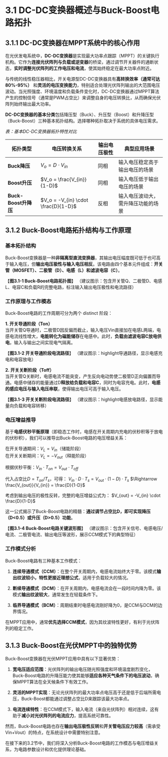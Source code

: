 # 3.1 DC-DC变换器概述与Buck-Boost电路拓扑

## 3.1.1 DC-DC变换器在MPPT系统中的核心作用

在光伏发电系统中，**DC-DC变换器**是实现最大功率点跟踪（MPPT）的关键执行机构。它作为**连接光伏阵列与负载或逆变器**的桥梁，通过调节开关器件的通断状态，**实时调整光伏阵列的工作电压和电流**，使其始终稳定在最大功率点附近。

与传统的线性稳压器相比，开关电源型DC-DC变换器具有**高转换效率（通常可达80%-95%）** 和**灵活的电压变换能力**，特别适合处理光伏阵列输出的大范围电压波动。当光照强度、环境温度和负载条件变化时，DC-DC变换器通过MPPT算法产生的控制信号（通常是PWM占空比）来调整自身的电压转换比，从而确保光伏阵列始终输出最大功率。

**DC-DC变换器的基本分类**包括降压型（Buck）、升压型（Boost）和升降压型（Buck-Boost）三种基本拓扑结构。选择哪种拓扑取决于系统的具体电压需求。

*表：基本DC-DC变换器拓扑特性对比*

| **拓扑类型** | **电压转换关系** | **输出电压极性** | **典型应用场景** |
|------------|-----------------|-----------------|----------------|
| **Buck降压** | $V_o = D \cdot V_{in}$ | 同相 | 输入电压稳定高于输出电压的场景 |
| **Boost升压** | $V_o = \frac{V_{in}}{1-D}$ | 同相 | 输入电压低于输出电压的场景 |
| **Buck-Boost升降压** | $V_o = -V_{in} \cdot \frac{D}{1-D}$ | 反相 | 输入电压波动大，需升降压功能的场景 |

## 3.1.2 Buck-Boost电路拓扑结构与工作原理

### 基本拓扑结构

Buck-Boost变换器是一种**非隔离型直流变换器**，其输出电压幅度既可低于也可高于输入电压，但**输出电压极性与输入电压相反**。该电路由四个基本元件组成：**开关管（MOSFET）、二极管（D）、电感（L）和滤波电容（C）**。

【**图3.1-1 Buck-Boost电路拓扑图**】
（建议图示：包含开关管Q、二极管D、电感L、电容C和负载R的完整电路，标注输入输出电压极性和电流路径）

### 工作原理与工作模态

Buck-Boost电路的工作周期可分为两个 distinct 阶段：

**1. 开关导通阶段（Ton）**  
当开关管Q导通时，二极管D因反偏而截止，输入电压Vin直接加在电感L两端，电感电流线性增大，**电能转化为磁能储存**在电感中。此时，**负载由滤波电容C放电供电**，输入与输出之间实现电气隔离。

【**图3.1-2 开关导通阶段电流路径**】
（建议图示：highlight导通路径，显示电感充电和电容放电）

**2. 开关关断阶段（Toff）**  
当开关管Q关断时，电感电流不能突变，产生反向电动势使二极管D正向偏置而导通。电感中储存的能量通过D**释放给负载和电容C**，同时为电容充电。此时，**电感的感应电压与输入电压串联**，使得输出电压可高于输入电压。

【**图3.1-3 开关关断阶段电流路径**】
（建议图示：highlight电感放电路径，显示能量向负载和电容转移）

### 电压增益推导

基于**电感伏秒平衡原理**（即稳态工作时，电感在开关周期内充电的伏秒积等于放电的伏秒积），我们可以推导出Buck-Boost电路的电压增益关系：

在开关导通期间：$V_L = V_{in}$（储能阶段）  
在开关关断期间：$V_L = -V_{out}$（释能阶段）

根据伏秒平衡：$V_{in} \cdot T_{on} = V_{out} \cdot T_{off}$

代入占空比$D = T_{on}/T_s$，可得：
$V_{in} \cdot D \cdot T_s = V_{out} \cdot (1-D) \cdot T_s$
$\Rightarrow \frac{V_{out}}{V_{in}} = \frac{D}{1-D}$

考虑到输出电压的极性反转，完整的电压增益公式为：
$V_{out} = -V_{in} \cdot \frac{D}{1-D}$

这一公式揭示了Buck-Boost电路的精髓：**通过调节占空比D，即可实现降压（D<0.5）或升压（D>0.5）功能**。

【**图3.1-4 Buck-Boost电路关键波形图**】
（建议图示：包含开关信号、电感电压/电流、二极管电流、输出电压等波形，展示CCM模式下的典型特征）

### 工作模式分析

Buck-Boost电路有三种基本工作模式：

1. **连续导通模式（CCM）**：在整个开关周期内，电感电流始终大于零。该模式**输出纹波较小，特性更接近理想公式**，适用于负载较大的情况。

2. **断续导通模式（DCM）**：在开关周期内，电感电流会在一段时间内降为零。该模式**输出纹波较大**，通常发生在轻载条件下。

3. **临界导通模式（BCM）**：周期结束时电感电流刚好降为0，是CCM与DCM的边界情况。

在MPPT应用中，通常**优先选择CCM模式**，因为其纹波特性更好，有利于光伏阵列的稳定工作。

## 3.1.3 Buck-Boost在光伏MPPT中的独特优势

Buck-Boost变换器在光伏MPPT应用中具有以下显著优势：

1. **宽电压适应范围**：光伏阵列的输出电压随光照强度和环境温度剧烈变化，Buck-Boost电路的升降压能力使其能够**适应各种天气条件下的电压波动**，确保MPPT算法在全天候条件下有效工作。

2. **灵活的MPPT实现**：无论光伏阵列的最大功率点电压高于还是低于后端所需电压，Buck-Boost都能通过调整占空比D来跟踪该最大功率点。

3. **电流连续特性**：在CCM模式下，输入电流（来自光伏阵列）相对连续，这有助于**减小对光伏阵列的电流应力**，提高系统可靠性。

然而，Buck-Boost电路也存在**输出电压极性反转**和**开关管电压应力较高**（需承受Vin+Vout）的特点，在系统设计中需要特别注意。

在接下来的3.2节中，我们将深入分析Buck-Boost电路的工作模态与电压增益关系，为电路参数设计和优化提供理论基础。